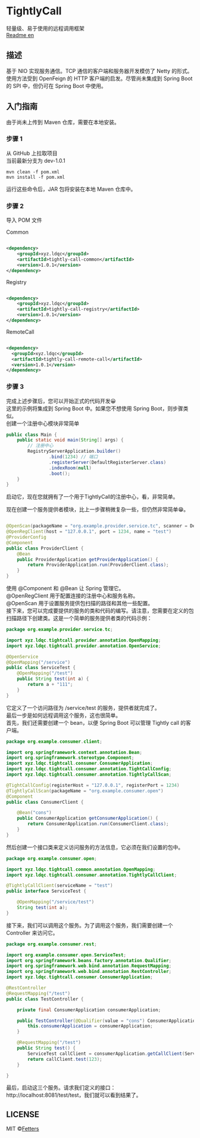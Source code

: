 # TightlyCall

轻量级、易于使用的远程调用框架  
[Readme en](README.md)

## 描述

基于 NIO 实现服务通信。TCP 通信的客户端和服务器开发模仿了 Netty 的形式。使用方法受到 OpenFeign 的 HTTP 客户端的启发。尽管尚未集成到
Spring Boot 的 SPI 中，但仍可在 Spring Boot 中使用。

## 入门指南

由于尚未上传到 Maven 仓库，需要在本地安装。

### 步骤 1

从 GitHub 上拉取项目  
当前最新分支为 dev-1.0.1

```shell
mvn clean -f pom.xml
mvn install -f pom.xml
```

运行这些命令后，JAR 包将安装在本地 Maven 仓库中。

### 步骤 2

导入 POM 文件

Common

```xml

<dependency>
    <groupId>xyz.ldqc</groupId>
    <artifactId>tightly-call-common</artifactId>
    <version>1.0.1</version>
</dependency>
```

Registry

```xml

<dependency>
    <groupId>xyz.ldqc</groupId>
    <artifactId>tightly-call-registry</artifactId>
    <version>1.0.1</version>
</dependency>
```

RemoteCall

```xml

<dependency>
  <groupId>xyz.ldqc</groupId>
  <artifactId>tightly-call-remote-call</artifactId>
  <version>1.0.1</version>
</dependency>
```

### 步骤 3

完成上述步骤后，您可以开始正式的代码开发😀  
这里的示例将集成到 Spring Boot 中。如果您不想使用 Spring Boot，则步骤类似。  
创建一个注册中心模块非常简单

```java
public class Main {
    public static void main(String[] args) {
        // 注册中心
        RegistryServerApplication.builder()
                .bind(1234) // 端口
                .registerServer(DefaultRegisterServer.class)
                .indexRoom(null)
                .boot();
    }
}
```

启动它，现在您就拥有了一个用于TightlyCall的注册中心，看，非常简单。

现在创建一个服务提供者模块，比上一步骤稍微复杂一些，但仍然非常简单😁。

```java

@OpenScan(packageName = "org.example.provider.service.tc", scanner = DefaultServiceScanner.class, type = ServiceRegisterFactory.Type.DEFAULT)
@OpenRegClient(host = "127.0.0.1", port = 1234, name = "test")
@ProviderConfig
@Component
public class ProviderClient {
    @Bean
    public ProviderApplication getProviderApplication() {
        return ProviderApplication.run(ProviderClient.class);
    }
}
```

使用 @Component 和 @Bean 让 Spring 管理它。  
@OpenRegClient 用于配置连接的注册中心和服务名称。  
@OpenScan 用于设置服务提供包扫描的路径和其他一些配置。  
接下来，您可以完成要提供的服务的类和代码的编写。请注意，您需要在定义的包扫描路径下创建类。这是一个简单的服务提供者类的代码示例：

```java
package org.example.provider.service.tc;

import xyz.ldqc.tightcall.provider.annotation.OpenMapping;
import xyz.ldqc.tightcall.provider.annotation.OpenService;

@OpenService
@OpenMapping("/service")
public class ServiceTest {
    @OpenMapping("/test")
    public String test(int a) {
        return a + "111";
    }
}
```

它定义了一个访问路径为 /service/test 的服务，提供者就完成了。  
最后一步是如何远程调用这个服务，这也很简单。  
首先，我们还需要创建一个 bean，以便 Spring Boot 可以管理 Tightly call 的客户端。

```java
package org.example.consumer.client;

import org.springframework.context.annotation.Bean;
import org.springframework.stereotype.Component;
import xyz.ldqc.tightcall.consumer.ConsumerApplication;
import xyz.ldqc.tightcall.consumer.annotation.TightCallConfig;
import xyz.ldqc.tightcall.consumer.annotation.TightlyCallScan;

@TightCallConfig(registerHost = "127.0.0.1", registerPort = 1234)
@TightlyCallScan(packageName = "org.example.consumer.open")
@Component
public class ConsumerClient {

    @Bean("cons")
    public ConsumerApplication getConsumerApplication() {
        return ConsumerApplication.run(ConsumerClient.class);
    }
}
```

然后创建一个接口类来定义访问服务的方法信息，它必须在我们设置的包中。

```java
package org.example.consumer.open;

import xyz.ldqc.tightcall.common.annotation.OpenMapping;
import xyz.ldqc.tightcall.consumer.annotation.TightlyCallClient;

@TightlyCallClient(serviceName = "test")
public interface ServiceTest {

    @OpenMapping("/service/test")
    String test(int a);
}
```

接下来，我们可以调用这个服务。为了调用这个服务，我们需要创建一个 Controller 来访问它。

```java
package org.example.consumer.rest;

import org.example.consumer.open.ServiceTest;
import org.springframework.beans.factory.annotation.Qualifier;
import org.springframework.web.bind.annotation.RequestMapping;
import org.springframework.web.bind.annotation.RestController;
import xyz.ldqc.tightcall.consumer.ConsumerApplication;

@RestController
@RequestMapping("/test")
public class TestController {

    private final ConsumerApplication consumerApplication;

    public TestController(@Qualifier(value = "cons") ConsumerApplication consumerApplication) {
        this.consumerApplication = consumerApplication;
    }

    @RequestMapping("/test")
    public String test() {
        ServiceTest callClient = consumerApplication.getCallClient(ServiceTest.class);
        return callClient.test(123);
    }

}
```

最后，启动这三个服务。请求我们定义的接口：
http://localhost:8081/test/test，我们就可以看到结果了。

## LICENSE
MIT ©[Fetters](LICENSE)
